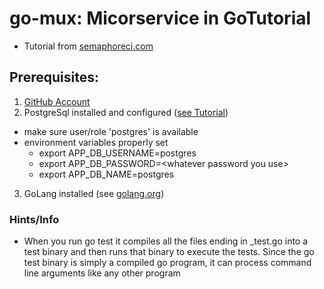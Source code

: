 # go-mux: Micorservice in GoTutorial

- Tutorial from [semaphoreci.com](https://semaphoreci.com/community/tutorials/building-and-testing-a-rest-api-in-go-with-gorilla-mux-and-postgresql)

## Prerequisites:
1. [GitHub Account](https://github.com)
2. PostgreSql installed and configured ([see Tutorial](https://www.codementor.io/@engineerapart/getting-started-with-postgresql-on-mac-osx-are8jcopb))
  * make sure user/role 'postgres' is available
  * environment variables properly set
     * export APP\_DB_USERNAME=postgres
	  * export APP\_DB_PASSWORD=\<whatever password you use>
	 * export APP\_DB_NAME=postgres
3. GoLang installed (see [golang.org](https://golang.org))


### Hints/Info
- When you run go test it compiles all the files ending in _test.go into a test binary and then runs that binary to execute the tests. Since the go test binary is simply a compiled go program, it can process command line arguments like any other program 
